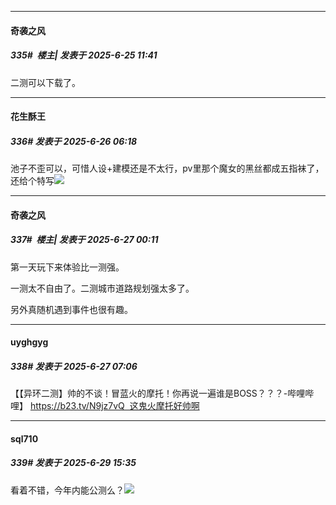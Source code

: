 ﻿
*****

####  奇袭之风  
##### 335#         楼主| 发表于 2025-6-25 11:41

二测可以下载了。


*****

####  花生酥王  
##### 336#       发表于 2025-6-26 06:18

池子不歪可以，可惜人设+建模还是不太行，pv里那个魔女的黑丝都成五指袜了，还给个特写<img src="https://static.stage1st.com/image/smiley/face2017/002.png" referrerpolicy="no-referrer">


*****

####  奇袭之风  
##### 337#         楼主| 发表于 2025-6-27 00:11

第一天玩下来体验比一测强。

一测太不自由了。二测城市道路规划强太多了。

另外真随机遇到事件也很有趣。


*****

####  uyghgyg  
##### 338#       发表于 2025-6-27 07:06

【【异环二测】帅的不谈！冒蓝火的摩托！你再说一遍谁是BOSS？？？-哔哩哔哩】 https://b23.tv/N9jz7vQ  这鬼火摩托好帅啊 


*****

####  sql710  
##### 339#       发表于 2025-6-29 15:35

看着不错，今年内能公测么？<img src="https://static.stage1st.com/image/smiley/animal2017/008.png" referrerpolicy="no-referrer">

